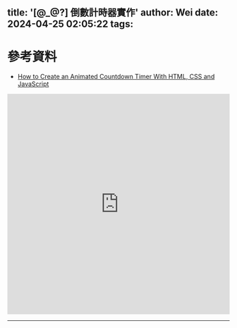 title: '[@_@?] 倒數計時器實作'
author: Wei
date: 2024-04-25 02:05:22
tags:
---
# 參考資料
- [How to Create an Animated Countdown Timer With HTML, CSS and JavaScript](https://css-tricks.com/how-to-create-an-animated-countdown-timer-with-html-css-and-javascript/)

<iframe height="500" style="width: 100%;" scrolling="no" title="JS Countdown Timer" src="https://codepen.io/geoffgraham/embed/preview/yLywVbW?default-tab=html%2Cresult&editable=true" frameborder="no" loading="lazy" allowtransparency="true" allowfullscreen="true">
  See the Pen <a href="https://codepen.io/geoffgraham/pen/yLywVbW">
  JS Countdown Timer</a> by Geoff Graham (<a href="https://codepen.io/geoffgraham">@geoffgraham</a>)
  on <a href="https://codepen.io">CodePen</a>.
</iframe>

---
<!-- more -->

